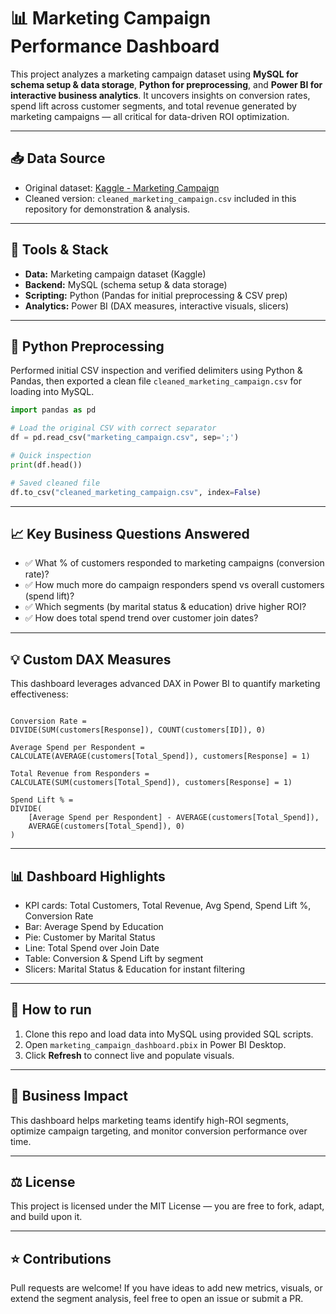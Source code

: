 # 📊 Marketing Campaign Performance Dashboard

This project analyzes a marketing campaign dataset using **MySQL for schema setup & data storage**, **Python for preprocessing**, and **Power BI for interactive business analytics**. It uncovers insights on conversion rates, spend lift across customer segments, and total revenue generated by marketing campaigns — all critical for data-driven ROI optimization.

---

## 📥 Data Source
- Original dataset: [Kaggle - Marketing Campaign](https://www.kaggle.com/datasets/rodsaldanha/arketing-campaign)
- Cleaned version: `cleaned_marketing_campaign.csv` included in this repository for demonstration & analysis.

---

## 🚀 Tools & Stack
- **Data:** Marketing campaign dataset (Kaggle)
- **Backend:** MySQL (schema setup & data storage)
- **Scripting:** Python (Pandas for initial preprocessing & CSV prep)
- **Analytics:** Power BI (DAX measures, interactive visuals, slicers)

---

## 🐍 Python Preprocessing
Performed initial CSV inspection and verified delimiters using Python & Pandas, then exported a clean file `cleaned_marketing_campaign.csv` for loading into MySQL.

```python
import pandas as pd

# Load the original CSV with correct separator
df = pd.read_csv("marketing_campaign.csv", sep=';')

# Quick inspection
print(df.head())

# Saved cleaned file
df.to_csv("cleaned_marketing_campaign.csv", index=False)
```

---

## 📈 Key Business Questions Answered
- ✅ What % of customers responded to marketing campaigns (conversion rate)?
- ✅ How much more do campaign responders spend vs overall customers (spend lift)?
- ✅ Which segments (by marital status & education) drive higher ROI?
- ✅ How does total spend trend over customer join dates?

---

## 💡 Custom DAX Measures
This dashboard leverages advanced DAX in Power BI to quantify marketing effectiveness:

```DAX

Conversion Rate = 
DIVIDE(SUM(customers[Response]), COUNT(customers[ID]), 0)

Average Spend per Respondent = 
CALCULATE(AVERAGE(customers[Total_Spend]), customers[Response] = 1)

Total Revenue from Responders = 
CALCULATE(SUM(customers[Total_Spend]), customers[Response] = 1)

Spend Lift % = 
DIVIDE(
    [Average Spend per Respondent] - AVERAGE(customers[Total_Spend]),
    AVERAGE(customers[Total_Spend]), 0)
)
```

---

## 📊 Dashboard Highlights
- KPI cards: Total Customers, Total Revenue, Avg Spend, Spend Lift %, Conversion Rate
- Bar: Average Spend by Education
- Pie: Customer by Marital Status
- Line: Total Spend over Join Date
- Table: Conversion & Spend Lift by segment
- Slicers: Marital Status & Education for instant filtering

---

## 🚀 How to run
1. Clone this repo and load data into MySQL using provided SQL scripts.
2. Open `marketing_campaign_dashboard.pbix` in Power BI Desktop.
3. Click **Refresh** to connect live and populate visuals.

---

## 💼 Business Impact
This dashboard helps marketing teams identify high-ROI segments, optimize campaign targeting, and monitor conversion performance over time.

---

## ⚖️ License
This project is licensed under the MIT License — you are free to fork, adapt, and build upon it.

---

## ⭐ Contributions
Pull requests are welcome!
If you have ideas to add new metrics, visuals, or extend the segment analysis, feel free to open an issue or submit a PR.
